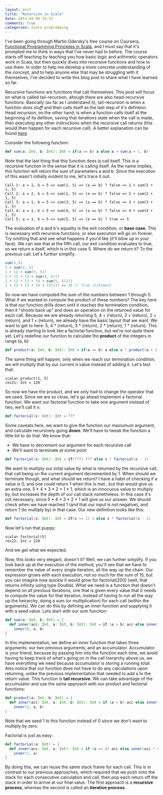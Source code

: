 ```yaml
---
layout: post
title: "Recursion in Scala"
date: 2013-04-08 19:33
comments: true
categories: scala programming
---
```


I've been going through Martin Odersky's free course on Coursera, [Functional
Programming Principles in Scala](https://www.coursera.org/course/progfun), and
I must say that it's prompted me to think in ways that I've never had to before.
The course starts off teaching by teaching you how basic logic and arithmetic
operators work in Scala, but then quickly dives into recursive functions and
how to use them. In order to help me develop a more concrete
understanding of the concept, and to help anyone else that may be
struggling with it themselves, I've decided to write this blog post to share
what I have learned so far.

Recursive functions are functions that call themselves. This post will focus on
what is called tail-recursion, altough there are also head-recursive functions.
Basically (as far as I understand it), tail-recursion is when a function *does
stuff* and then calls itself as the last step of it's defintion. Head
recursion, on the other hand, is when a function calls itself at the beginning
of its defition, saving that iterations state when the call is made, then
executing any other instructions when the recursive call returns (this would
then happen for each recursive call). A better explanation can be found
[here](http://www.cs.cmu.edu/~adamchik/15-121/lectures/Recursions/recursions.html).

Consider the following function:

``` scala
def sum(a: Int, b: Int): Int = if(a == b) a else a + sum(a + 1, b)
```

Note that the last thing that this function does is call itself. This is a
recursive function in the sense that it is calling itself. As the name
implies, this function will return the sum of parameters a and b. Since the
execution of this wasn't initially evident to me, let's trace it out:

    Call 1: a = 1, b = 5 => sum(1, 5) => (a == b) ? false => 1 + sum(1 + 1, 5) 
    Call 2: a = 2, b = 5 => sum(2, 5) => (a == b) ? false => 2 + sum(2 + 1, 5) 
    Call 3: a = 1, b = 5 => sum(3, 5) => (a == b) ? false => 3 + sum(3 + 1, 5) 
    Call 4: a = 1, b = 5 => sum(4, 5) => (a == b) ? false => 4 + sum(4 + 1, 5) 
    Call 5: a = 1, b = 5 => sum(5, 5) => (a == b) ? true => 5 
    
The evaluation of a and b's equality is the exit condition, or **base
case**. This is necessary with recursive functions, or else execution will go
on forever. Try omitting that and see what happens if you'd like (it'll blow up
in your face). We can see that at the fifth call, our exit condition
evaluates to true, so we return a itself, which is in this case 5. Where do we
return it? To the previous call. Let's further simplify:

``` scala
sum(1,5)
1 + sum(2, 5)
1 + (2 + sum(3, 5))
1 + (2 + (3 + sum(4, 5)))
1 + (2 + (3 + (4 + sum(5, 5))))
1 + (2 + (3 + (4 + (5)))) == 15 // True statement
```

So now we have computed the sum of the numbers between 1 through 5. What if we
wanted to compute the product of these numbers? The key here is that our
function drills down until it reaches the termination condition, then it
"shoots back up" and does an operation on the returned value for each call.
Because we are already returning 5, 4 + (return), 3 + (return), 2 + (return),
and 1 + (return), we already have the basic layout that we want. We want to get
to here: 5, 4 * (return), 3 * (return), 2 * (return), 1 * (return). This is
already starting to look like a factorial function, but we're not quite there
yet. Let's redefine our function to calculate the **product** of the integers
in range (a, b):

``` scala
def product(a: Int, b: Int): Int = if(a == b) a else a * product(a + 1, b)
```

The same thing will happen, only when we reach our termination condition, we
will multiply that by our current *a* value instead of adding it. Let's test that:

```
scala> product(1, 5)
res21: Int = 120
```

So now we have the product, and we only had to change the operator that we
used. Since we are so close, let's go ahead implement a factorial function. We want our
factorial function to take one argument instead of two, we'll call it x:

``` scala
def factorial(x: Int): Int = ???
```
    
Some caveats here, we want to give the function our maxiumum argument, and
calculate recursively going **down**. We'll have to tweak the function a little
bit to do that. We know that:

- We have to decrement our argument for each recursive call
- We'll want to terminate at some point
  
``` scala
def factorial(x: Int): Int = if(???) ??? else x * factorial(x - 1) 
```

We want to multiply our inital value by what is returned by the recursive call,
that call being on the current argument decremented by 1. When should we
terminate though, and what should we return? I have a habit of checking if a
value is 0, and one *could* return 1 when this is met , but that would give us
an extra one, 5 * 4 * 3 * 2 * 1 * 1, which is an innocuous value to multiply
by, but increases the depth of our call stack nonetheless. In this case it's not
necessary, since 5 * 4 * 3 * 2 * 1 will give us our answer. We should check
when we have reached 1 (and that our input is not negative), and return 1 (to multiply by) in that case. Our new
definition looks like this:

``` scala 
def factorial(x: Int): Int = if(x >= 1) 1 else x * factorial(x - 1)
```

Now let's run that puppy: 

```
scala> factorial(5)
res22: Int = 120
```

And we get what we expected. 

Now, this *looks* very elegant, doesn't it? Well, we can further simplify.
If you look back up at the execution of the method, you'll see that we have to
remember the value of every single iteration, all the way up the
chain. Our expression grows with each execution, not so much for the sum of 15,
but you can imagine how quickly it would grow for factorial(200) (well, that returns
infinity using type Double). What we need is a function that doesn't depend on
all previous iterations, one that is given every value that it needs to compute
the value for that iteration, instead of having to run all the way up the
heirarchy, doing a sum (or multiplication) for each call (within the arguments).
We can do this by defining an inner function and supplying it with a seed value.
Lets start with our sum function:

``` scala 
def sum(a: Int, b: Int) = {
  def inner(acc: Int, a: Int, b: Int): Int = if (a > b) acc else inner(acc + a, a + 1, b)
    inner(0, a, b)
} 
```

In this implementation, we define an inner function that takes three arguments:
our two previous arguments, and an accumulator. Accumulator is your friend,
because by passing him into the function each time, we avoid having to keep
track of what's going on in the call hierarchy above us, we have everything we
need because accumulator is storing a running total. Also notice that our
function does not have to do any calculations upon returning, unlike the
previous implementation that needed to add a to the return value. This function
is **tail recursive**. We can take advantage of the accumulator and use the
same approach with our product and factorial functions:

``` scala
def product(a: Int, b: Int) = {
  def inner(acc: Int, a: Int, b: Int): Int = if (a > b) acc else inner(acc * a, a + 1, b)
    inner(1, a, b)
}
```

Note that we seed 1 to this function instead of 0 since we don't want to
multiply by zero.

Factorial is just as easy:

``` scala
def factorial(a: Int) = {
  def inner(acc: Int, a: Int): Int = if (a == 0) acc else inner(acc * a, a - 1)
    inner(1, a)
}
```

By doing this, we can reuse the same stack frame for each call. This is in
contrast to our previous approaches, which required that we push onto the stack
for each consecutive calculation and call, then pop each return off the
stack in order to arrive at our final value. The first approach is a **recursive process**, whereas the second is called an **iterative process.**
